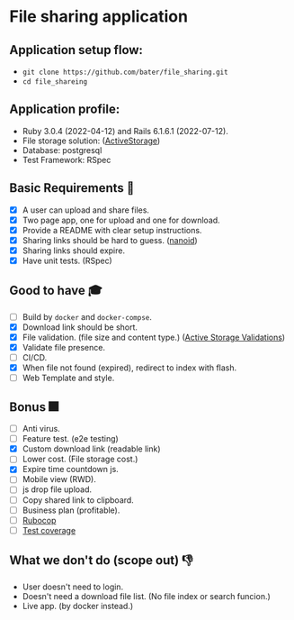 # File sharing application

## Application setup flow:
* `git clone https://github.com/bater/file_sharing.git`
* `cd file_shareing`

## Application profile:
* Ruby 3.0.4 (2022-04-12) and Rails 6.1.6.1 (2022-07-12).
* File storage solution: ([ActiveStorage](https://guides.rubyonrails.org/active_storage_overview.html))
* Database: postgresql
* Test Framework: RSpec

## Basic Requirements :school_satchel:
- [x] A user can upload and share files.
- [x] Two page app, one for upload and one for download.
- [x] Provide a README with clear setup instructions.
- [x] Sharing links should be hard to guess. ([nanoid](https://github.com/radeno/nanoid.rb))
- [x] Sharing links should expire.
- [x] Have unit tests. (RSpec)

## Good to have :mortar_board:
- [ ] Build by `docker` and `docker-compse`.
- [x] Download link should be short.
- [x] File validation. (file size and content type.) ([Active Storage Validations](https://github.com/igorkasyanchuk/active_storage_validations))
- [x] Validate file presence.
- [ ] CI/CD.
- [x] When file not found (expired), redirect to index with flash.
- [ ] Web Template and style.

## Bonus :fireworks:
- [ ] Anti virus.
- [ ] Feature test. (e2e testing)
- [x] Custom download link (readable link)
- [ ] Lower cost. (File storage cost.)
- [x] Expire time countdown js.
- [ ] Mobile view (RWD).
- [ ] js drop file upload.
- [ ] Copy shared link to clipboard.
- [ ] Business plan (profitable).
- [ ] [Rubocop](https://github.com/rubocop/rubocop)
- [ ] [Test coverage](https://github.com/simplecov-ruby/simplecov)

## What we don't do (scope out) :-1:
* User doesn't need to login.
* Doesn't need a download file list. (No file index or search funcion.)
* Live app. (by docker instead.)